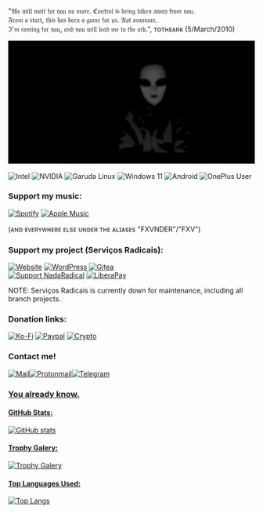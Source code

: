 "𝔚𝔢 𝔴𝔦𝔩𝔩 𝔴𝔞𝔦𝔱 𝔣𝔬𝔯 𝔶𝔬𝔲 𝔫𝔬 𝔪𝔬𝔯𝔢. ℭ𝔬𝔫𝔱𝔯𝔬𝔩 𝔦𝔰 𝔟𝔢𝔦𝔫𝔤 𝔱𝔞𝔨𝔢𝔫 𝔞𝔴𝔞𝔶 𝔣𝔯𝔬𝔪 𝔶𝔬𝔲.<br/>
𝔉𝔯𝔬𝔪 𝔞 𝔰𝔱𝔞𝔯𝔱, 𝔱𝔥𝔦𝔰 𝔥𝔞𝔰 𝔟𝔢𝔢𝔫 𝔞 𝔤𝔞𝔪𝔢 𝔣𝔬𝔯 𝔲𝔰. 𝔑𝔬𝔱 𝔞𝔫𝔶𝔪𝔬𝔯𝔢.<br/>
ℑ'𝔪 𝔠𝔬𝔪𝔦𝔫𝔤 𝔣𝔬𝔯 𝔶𝔬𝔲, 𝔞𝔫𝔡 𝔶𝔬𝔲 𝔴𝔦𝔩𝔩 𝔩𝔢𝔞𝔡 𝔪𝔢 𝔱𝔬 𝔱𝔥𝔢 𝔞𝔯𝔨.", ᴛᴏᴛʜᴇᴀʀᴋ (5/March/2010)<br/>

![banner](./banner.png)

<img alt="Intel" src="https://img.shields.io/badge/i7 9700K @ 5.2GHz-0078D6.svg?&style=for-the-badge&logo=Intel&logoColor=white"/> <img alt="NVIDIA" src="https://img.shields.io/badge/GTX 1650 SUPER OC @ 280Hz + 144Hz-378800.svg?&style=for-the-badge&logo=nVIDIA&logoColor=white"/> <img alt="Garuda Linux" src="https://img.shields.io/badge/Garuda Linux-E95420?style=for-the-badge&logo=linux&logoColor=white" /> <img alt="Windows 11" src="https://img.shields.io/badge/Modded & Debloated Windows 11-0078D6?style=for-the-badge&logo=windows&logoColor=white" /> <img alt="Android" src="https://img.shields.io/badge/Android Enthusiast-339984?style=for-the-badge&logo=android&logoColor=white" /> <img alt="OnePlus User" src="https://img.shields.io/badge/OnePlus One & OnePlus 6-%23EB0028.svg?&style=for-the-badge&logo=OnePlus&logoColor=white"/> 

<h3>Support my music:</h3>

<a href="https://open.spotify.com/artist/7BuRibgse0BfGZIrvzUvXF">
<img alt="Spotify" src="https://img.shields.io/badge/FXVNDER-339922?style=for-the-badge&logo=spotify&logoColor=white"/></a>
<a href="https://music.apple.com/us/artist/fxvnder/1437109182">
<img alt="Apple Music" src="https://img.shields.io/badge/FXVNDER-9933CC?style=for-the-badge&logo=apple-music&logoColor=white"/></a>

(ᴀɴᴅ ᴇᴠᴇʀʏᴡʜᴇʀᴇ ᴇʟsᴇ ᴜɴᴅᴇʀ ᴛʜᴇ ᴀʟɪᴀsᴇs "FXVNDER"/"FXV")

<h3>Support my project (Serviços Radicais):</h3>

<a href="https://servicosradicais.tech/">
<img alt="Website" src="https://img.shields.io/badge/servicosradicais.tech-1155CC.svg?&style=for-the-badge&logo=firefox&logoColor=white"/></a>
<a href="https://NadaRadical.com/">
<img alt="WordPress" src="https://img.shields.io/badge/NadaRadical.com%20-%23117AC9.svg?&style=for-the-badge&logo=WordPress&logoColor=white"/></a>
<a href="https://git.nadaradical.com/">
<img alt="Gitea" src="https://img.shields.io/badge/git.nadaradical.com%20-%23F05033.svg?&style=for-the-badge&logo=gitea&logoColor=white"/></a>
<a href="https://www.patreon.com/nadaradical">
<br/>
<img alt="Support NadaRadical" src="https://img.shields.io/badge/Patreon.com/NadaRadical-F96854?style=for-the-badge&logo=patreon&logoColor=white"/></a>
<a href="https://liberapay.com/NadaRadical/">
<img alt="LiberaPay" src="https://img.shields.io/badge/Liberapay.com/NadaRadical-F6C915?style=for-the-badge&logo=liberapay&logoColor=black"/></a>

NOTE: Serviços Radicais is currently down for maintenance, including all branch projects.

<h3>Donation links:</h3>

<a href="https://ko-fi.com/fxvnder"><img alt="Ko-Fi" src="https://img.shields.io/badge/Ko--Fi-F16061?style=for-the-badge&logo=ko-fi&logoColor=white"/></a>
<a href="https://paypal.me/fxvnderofficial"><img alt="Paypal" src="https://img.shields.io/badge/PayPal.me-00457C?style=for-the-badge&logo=paypal&logoColor=white"/></a>
<a href="https://pastebin.com/V0aYTHL3"><img alt="Crypto" src="https://img.shields.io/badge/Crypto Donations-000000?style=for-the-badge&logo=bitcoin&logoColor=white"/></a>


<h3>Contact me!</h3>

<a href="mailto:me@fxvnder.com"><img alt="Mail" src="https://img.shields.io/badge/me@fxvnder.com-005FF9?style=for-the-badge&logo=mail.ru&logoColor=white"/></a><a href="mailto:fxvnder@protonmail.com"><img alt="Protonmail" src="https://img.shields.io/badge/fxvnder@pm.me-8B89CC?style=for-the-badge&logo=protonmail&logoColor=white"/></a><a href="https://telegram.me/fxvnder"><img alt="Telegram" src="https://img.shields.io/badge/@fxvnder-2CA5E0?style=for-the-badge&logo=telegram&logoColor=white"/>

<h3>You already know.</h3>

<h4> GitHub Stats: </h4>

![GitHub stats](https://github-readme-stats.vercel.app/api?username=fxvnder&show_icons=true&theme=dracula)  

<h4> Trophy Galery: </h4>

![Trophy Galery](https://github-profile-trophy.vercel.app/?username=fxvnder&theme=dracula)

<h4> Top Languages Used: </h4>

![Top Langs](https://github-readme-stats.vercel.app/api/top-langs/?username=fxvnder&theme=dracula&layout=compact)
